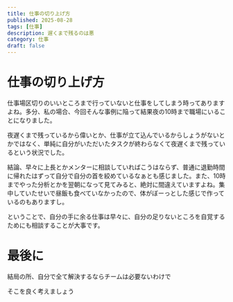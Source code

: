 ```yaml
---
title: 仕事の切り上げ方
published: 2025-08-28
tags: [仕事]
description: 遅くまで残るのは悪
category: 仕事
draft: false
---
```


# 仕事の切り上げ方


仕事場区切りのいいところまで行っていないと仕事をしてしまう時ってありますよね。多分、私の場合、今回そんな事例に陥って結果夜の10時まで職場にいることになりました。

夜遅くまで残っているから偉いとか、仕事が立て込んでいるからしょうがないとかではなく、単純に自分がいただいたタスクが終わらなくて夜遅くまで残っているという状況でした。

結論、早々に上長とかメンターに相談していればこうはならず、普通に退勤時間に帰れたはずって自分で自分の首を絞めているなぁとも感じました。また、10時までやった分析とかを翌朝になって見てみると、絶対に間違えていますよね。集中していたせいで昼飯も食べていなかったので、体がぼーっとした感じで作っているのもありますし。

ということで、自分の手に余る仕事は早々に、自分の足りないところを自覚するためにも相談することが大事です。

# 最後に

結局の所、自分で全て解決するならチームは必要ないわけで

そこを良く考えましょう

